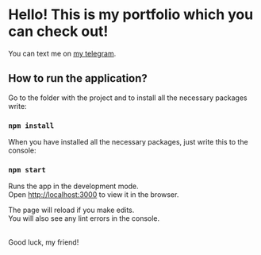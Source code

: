 # Hello! This is my portfolio which you can check out!

You can text me on [my telegram](https://t.me/maybebabythink).

## How to run the application?

Go to the folder with the project and to install all the necessary packages write:

### `npm install`

When you have installed all the necessary packages, just write this to the console:

### `npm start`

Runs the app in the development mode.\
Open [http://localhost:3000](http://localhost:3000) to view it in the browser.

The page will reload if you make edits.\
You will also see any lint errors in the console.

\
Good luck, my friend!